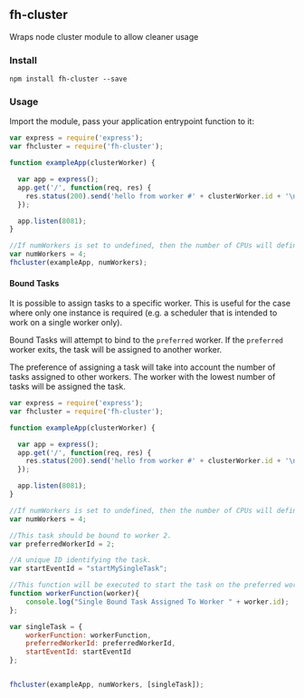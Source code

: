 ## fh-cluster 

Wraps node cluster module to allow cleaner usage

### Install

```shell
npm install fh-cluster --save
```

### Usage

Import the module, pass your application entrypoint function to it:

```javascript
var express = require('express');
var fhcluster = require('fh-cluster');

function exampleApp(clusterWorker) {

  var app = express();
  app.get('/', function(req, res) {
    res.status(200).send('hello from worker #' + clusterWorker.id + '\n');
  });

  app.listen(8081);
}

//If numWorkers is set to undefined, then the number of CPUs will define the number of Workers.
var numWorkers = 4;
fhcluster(exampleApp, numWorkers);
```

#### Bound Tasks

It is possible to assign tasks to a specific worker. This is useful for the case where only one instance is required (e.g. a scheduler that is intended to work on a single worker only).

Bound Tasks will attempt to bind to the `preferred` worker. If the `preferred` worker exits, the task will be assigned to another worker.

The preference of assigning a task will take into account the number of tasks assigned to other workers. The worker with the lowest number of tasks will be assigned the task.


```javascript
var express = require('express');
var fhcluster = require('fh-cluster');

function exampleApp(clusterWorker) {

  var app = express();
  app.get('/', function(req, res) {
    res.status(200).send('hello from worker #' + clusterWorker.id + '\n');
  });

  app.listen(8081);
}

//If numWorkers is set to undefined, then the number of CPUs will define the number of Workers.
var numWorkers = 4;

//This task should be bound to worker 2.
var preferredWorkerId = 2;

//A unique ID identifying the task.
var startEventId = "startMySingleTask";

//This function will be executed to start the task on the preferred worker or another worker if the preferred worker is not available.
function workerFunction(worker){
    console.log("Single Bound Task Assigned To Worker " + worker.id);
};

var singleTask = {
    workerFunction: workerFunction,
    preferredWorkerId: preferredWorkerId,
    startEventId: startEventId
};


fhcluster(exampleApp, numWorkers, [singleTask]);
```
